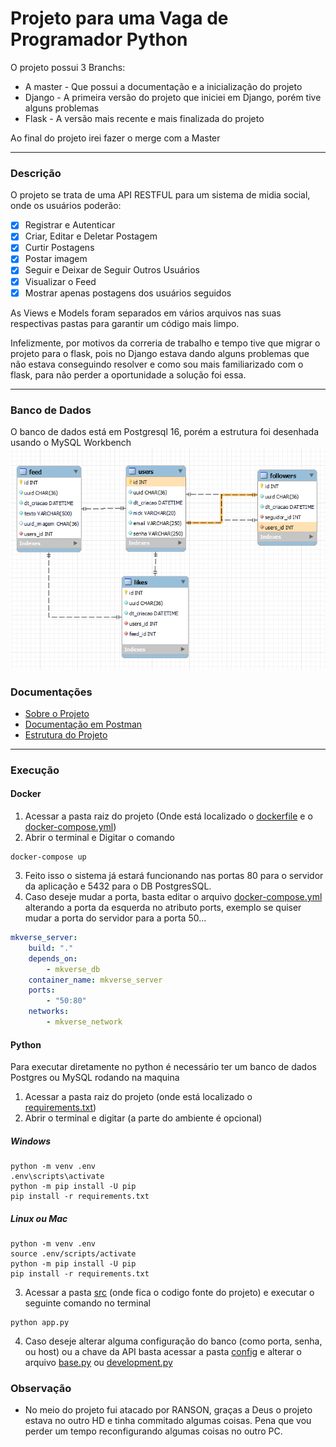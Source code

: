 # Projeto para uma Vaga de Programador Python

O projeto possui 3 Branchs:
- A master - Que possui a documentação e a inicialização do projeto
- Django - A primeira versão do projeto que iniciei em Django, porém tive alguns problemas
- Flask - A versão mais recente e mais finalizada do projeto

Ao final do projeto irei fazer o merge com a Master

---

### Descrição
O projeto se trata de uma API RESTFUL para um sistema de midia social, onde os usuários poderão:
- [x] Registrar e Autenticar
- [x] Criar, Editar e Deletar Postagem
- [x] Curtir Postagens
- [x] Postar imagem
- [x] Seguir e Deixar de Seguir Outros Usuários
- [x] Visualizar o Feed
- [x] Mostrar apenas postagens dos usuários seguidos

As Views e Models foram separados em vários arquivos nas suas respectivas pastas para garantir um código mais limpo.

Infelizmente, por motivos da correria de trabalho e tempo tive que migrar o projeto para o flask, pois no Django estava dando alguns problemas que não estava conseguindo resolver e como sou mais familiarizado com o flask, para não perder a oportunidade a solução foi essa.

---

### Banco de Dados
O banco de dados está em Postgresql 16, porém a estrutura foi desenhada usando o MySQL Workbench
![Estrutura do Banco de Dados](./docs/estrutura_db.png)

### Documentações
- [Sobre o Projeto](./docs/README.md)
- [Documentação em Postman](./docs/postman.json)
- [Estrutura do Projeto](./docs/estrutura_projeto.md)

---

### Execução
#### Docker
1. Acessar a pasta raiz do projeto (Onde está localizado o [dockerfile](./dockerfile) e o [docker-compose.yml](./docker-compose.yml))
2. Abrir o terminal e Digitar o comando
```shell
docker-compose up
```
3. Feito isso o sistema já estará funcionando nas portas 80 para o servidor da aplicação e 5432 para o DB PostgresSQL.
4. Caso deseje mudar a porta, basta editar o arquivo [docker-compose.yml](./docker-compose.yml) alterando a porta da esquerda no atributo ports, exemplo se quiser mudar a porta do servidor para a porta 50...
```yml
mkverse_server:
    build: "."
    depends_on: 
        - mkverse_db
    container_name: mkverse_server
    ports:
        - "50:80"
    networks: 
        - mkverse_network
```

#### Python
Para executar diretamente no python é necessário ter um banco de dados Postgres ou MySQL rodando na maquina

1. Acessar a pasta raiz do projeto (onde está localizado o [requirements.txt](./requirements.txt))
2. Abrir o terminal e digitar (a parte do ambiente é opcional)
##### Windows
```shell
python -m venv .env
.env\scripts\activate
python -m pip install -U pip
pip install -r requirements.txt
```
##### Linux ou Mac
```shell
python -m venv .env
source .env/scripts/activate
python -m pip install -U pip
pip install -r requirements.txt
```
3. Acessar a pasta [src](./src/) (onde fica o codigo fonte do projeto) e executar o seguinte comando no terminal
```shell
python app.py
```
4. Caso deseje alterar alguma configuração do banco (como porta, senha, ou host) ou a chave da API basta acessar a pasta [config](./src/config/) e alterar o arquivo [base.py](./src/config/base.py) ou [development.py](./src/config/development.py)

### Observação
- No meio do projeto fui atacado por RANSON, graças a Deus o projeto estava no outro HD e tinha commitado algumas coisas. Pena que vou perder um tempo reconfigurando algumas coisas no outro PC.